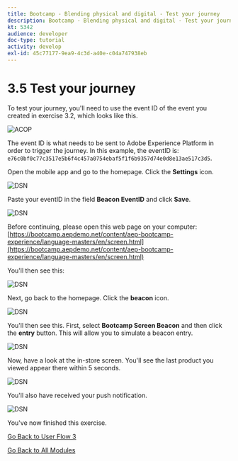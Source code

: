 ```yaml
---
title: Bootcamp - Blending physical and digital - Test your journey
description: Bootcamp - Blending physical and digital - Test your journey
kt: 5342
audience: developer
doc-type: tutorial
activity: develop
exl-id: 45c77177-9ea9-4c3d-a40e-c04a747938eb
---
```

# 3.5 Test your journey

To test your journey, you'll need to use the event ID of the event you created in exercise 3.2, which looks like this.

![ACOP](./images/payloadeventID.png)

The event ID is what needs to be sent to Adobe Experience Platform in order to trigger the journey. In this example, the eventID is:
`e76c0bf0c77c3517e5b6f4c457a0754ebaf5f1f6b9357d74e0d8e13ae517c3d5`.

Open the mobile app and go to the homepage. Click the **Settings** icon.

![DSN](./images/appsett.png)

Paste your eventID in the field **Beacon EventID** and click **Save**.

![DSN](./images/beacon1.png)

Before continuing, please open this web page on your computer: [https://bootcamp.aepdemo.net/content/aep-bootcamp-experience/language-masters/en/screen.html](https://bootcamp.aepdemo.net/content/aep-bootcamp-experience/language-masters/en/screen.html)

You'll then see this:

![DSN](./images/screen1.png)

Next, go back to the homepage. Click the **beacon** icon.

![DSN](./images/app23.png)

You'll then see this. First, select **Bootcamp Screen Beacon** and then click the **entry** button. This will allow you to simulate a beacon entry.

![DSN](./images/app21.png)

Now, have a look at the in-store screen. You'll see the last product you viewed appear there within 5 seconds.

![DSN](./images/beacon3.png)

You'll also have received your push notification.

![DSN](./images/beacon2.png)

You've now finished this exercise.

[Go Back to User Flow 3](./uc3.md)

[Go Back to All Modules](../../overview.md)
